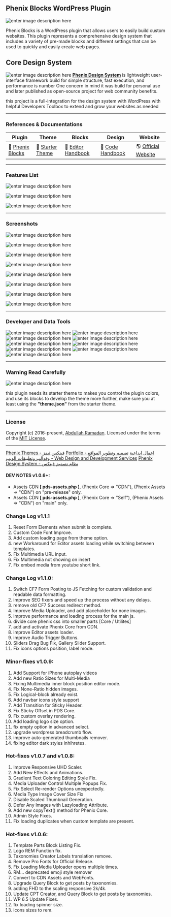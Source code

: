 
  
  
## Phenix Blocks WordPress Plugin

![enter image description here](https://phenixthemes.com/px-plugins/pdb-01.png)

Phenix Blocks is a WordPress plugin that allows users to easily build custom websites. This plugin represents a comprehensive design system that includes a variety of pre-made blocks and different settings that can be used to quickly and easily create web pages.

  ## Core Design System

![enter image description here](https://phenixthemes.com/px-plugins/design-showcase.jpg)
**[Phenix Design System](https://phenixthemes.com/demo/)** is lightweight user-interface framework build for simple structure, fast execution, and performance is number One concern in mind it was build for personal use and later published as open-source project for web community benefits.

this project is a full-integration for the design system with WordPress with helpful Developers Toolbox to extend and grow your websites as needed

----------

### **References & Documentations**

 Plugin | Theme | Blocks | Design | Website
--- | --- | --- | --- | ---
🧩 [Phenix Blocks](https://github.com/EngCode/phenix-blocks) |🎨 [Starter Theme](https://github.com/EngCode/pds-starter-free) | 📕 [Editor Handbook](https://phenixthemes.notion.site/Phenix-Blocks-Documentation-b7ae033ce7484e8f98209d7587a94792?pvs=74) | 📘 [Code Handbook](https://phenixthemes.notion.site/Phenix-Design-System-efcfa4d3839946989a4f94ee5e0480c3?pvs=74) | 🌎 [Official Website](https://phenixthemes.com/demo/) 

----------

### **Features List**

![enter image description here](https://phenixthemes.com/px-plugins/block-list.png)

![enter image description here](https://phenixthemes.com/px-plugins/features-1.png)

![enter image description here](https://phenixthemes.com/px-plugins/features-2.png)

  

----------

### **Screenshots**

![enter image description here](https://phenixthemes.com/px-plugins/pdb-08.png)

  

![enter image description here](https://phenixthemes.com/px-plugins/pdb-02.png)

![enter image description here](https://phenixthemes.com/px-plugins/pdb-03.png)

![enter image description here](https://phenixthemes.com/px-plugins/pdb-04.png)

![enter image description here](https://phenixthemes.com/px-plugins/pdb-05.png)

![enter image description here](https://phenixthemes.com/px-plugins/pdb-06.png)

![enter image description here](https://phenixthemes.com/px-plugins/pdb-07.png)

![enter image description here](https://phenixthemes.com/px-plugins/toolbar.png)

  ----------

### Developer and Data Tools
![enter image description here](https://phenixthemes.com/px-plugins/pdb-09.png)
![enter image description here](https://phenixthemes.com/px-plugins/pdb-10.jpeg)
![enter image description here](https://phenixthemes.com/px-plugins/pdb-11.png)
![enter image description here](https://phenixthemes.com/px-plugins/pdb-12.jpeg)
![enter image description here](https://phenixthemes.com/px-plugins/pdb-13.png)
![enter image description here](https://phenixthemes.com/px-plugins/pdb-15.png)
![enter image description here](https://phenixthemes.com/px-plugins/pdb-16.png)
![enter image description here](https://phenixthemes.com/px-plugins/pdb-17.png)
![enter image description here](https://phenixthemes.com/px-plugins/pdb-18.png)

----------

### Warning Read Carefully

![enter image description here](https://phenixthemes.com/px-plugins/pdb-07.jpeg)

this plugin needs its starter theme to makes you control the plugin colors, and use its blocks to develop the theme more further, make sure you at least using the **"theme.json"** from the starter theme.

  

----

  

### License

Copyright (c) 2016-present, [Abdullah Ramadan](https://phenixthemes.com/abdullah-ramadan). Licensed under the terms of the [MIT License](https://opensource.org/licenses/MIT).

----

<a href="https://phenixthemes.com" target="_blank" rel="external">Phenix Themes - فينكس ثيمز</a>
<a href="https://phenixthemes.com/portfolio/" target="_blank" rel="external">Portfolio - اعمال ابداعية</a>
<a href="https://phenixthemes.com/services/" target="_blank" rel="external">تصميم وتطوير المواقع وقوالب وتطبيقات الويب  - Web Design and Development Services</a>
<a href="https://phenixthemes.com/demo/" target="_blank" rel="external">Phenix Design System - نظام تصميم فينكس</a>


#### DEV NOTES v1.0.6+:
  - Assets CDN **[ pds-assets.php ]**, (Phenix Core => "CDN"), (Phenix Assets => "CDN") on "pre-release" only.
  - Assets CDN **[ pds-assets.php ]**, (Phenix Core => "Self"), (Phenix Assets => "CDN") on "main" only.


### Change Log v1.1.1
1. Reset Form Elements when submit is complete.
2. Custom Code Font Improve.
3. Add custom loading page from theme option.
4. new Workaround for Editor assets loading while switching between templates.
5. Fix Multimedia URL input.
6. Fix Multimedia not showing on insert
7. Fix embed media from youtube short link.

### Change Log v1.1.0:

1. Switch CF7 Form Posting to JS Fetching for custom validation and readable data formatting.
2. improve SEO fixers and speed up the process without any delays.
3. remove old CF7 Success redirect method.
4. Improve Media Uploader, and add placeholder for none images.
5. improve performance and loading process for the main js.
6. divide core phenix css into smaller parts [Core / Utilites]
7. add and activate Phenix Core from CDN.
8. improve Editor assets loader.
9. improve Audio Trigger Buttons.
10. Sliders Drag Bug Fix, Gallery Slider Support.
11. Fix icons options position, label mode.

### Minor-fixes v1.0.9:

1. Add Support for iPhone autoplay videos
2. Add new Ratio Sizes for Multi-Media
3. Fixing Multimedia inner block position editor mode.
4. Fix None-Ratio hidden images.
5. Fix Logical-block already exist.
6. Add navbar icons style support
7. Add Transition for Sticky Header.
8. Fix Sticky Offset in PDS Core.
9. Fix custom overlay rendering.
10. Add loading logo size option.
11. fix empty option in advanced select.
12. upgrade wordpress breadcrumb flow.
13. improve auto-generated thumbnails remover.
14. fixing editor dark styles inhihretes.

### Hot-fixes v1.0.7 and v1.0.8:

1. Improve Responsive UHD Scaler.
4. Add New Effects and Animations.
2. Gradient Text Coloring Editing Style Fix.
3. Media Uploader Control Multiple Popups Fix.
4. Fix Select Re-render Options unexpectedly.
5. Media Type Image Cover Size Fix
6. Disable Scaled Thumbnail Generation.
7. Defer Any Images with Lazyloading Attribute.
8. Add new copyText() method for Phenix Core.
9. Admin Style Fixes.
10. Fix loading duplicates when custom template are present.

### Hot-fixes v1.0.6:

1. Template Parts Block Listing Fix.
2. Logo REM Function fix.
3. Taxonomies Creator Labels translation remove.
4. Remove Pro Fonts for Official Release.
5. Fix Loading Media Uploader opens multiple times.
6. RM... deprecated emoji style remover
7. Convert to CDN Assets and WebFonts.
8. Upgrade Query Block to get posts by taxonomies.
9. adding FHD to the scaling responsive 2k/4k.
11. Update CPT Creator, and Query Block to get posts by taxonomies.
12. WP 6.5 Update Fixes.
13. fix loading spinner size.
14. icons sizes to rem.